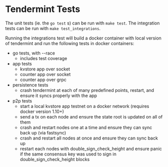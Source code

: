 # Tendermint Tests

The unit tests (ie. the `go test` s) can be run with `make test`.
The integration tests can be run with `make test_integrations`.

Running the integrations test will build a docker container with local version of tendermint
and run the following tests in docker containers:

- go tests, with --race
	- includes test coverage
- app tests
	- kvstore app over socket
	- counter app over socket
	- counter app over grpc
- persistence tests
	- crash tendermint at each of many predefined points, restart, and ensure it syncs properly with the app
- p2p tests
	- start a local kvstore app testnet on a docker network (requires docker version 1.10+)
	- send a tx on each node and ensure the state root is updated on all of them
	- crash and restart nodes one at a time and ensure they can sync back up (via fastsync)
	- crash and restart all nodes at once and ensure they can sync back up
	- restart each nodes with double_sign_check_height and ensure panic if the same consensus key was used to sign in double_sign_check_height blocks  
